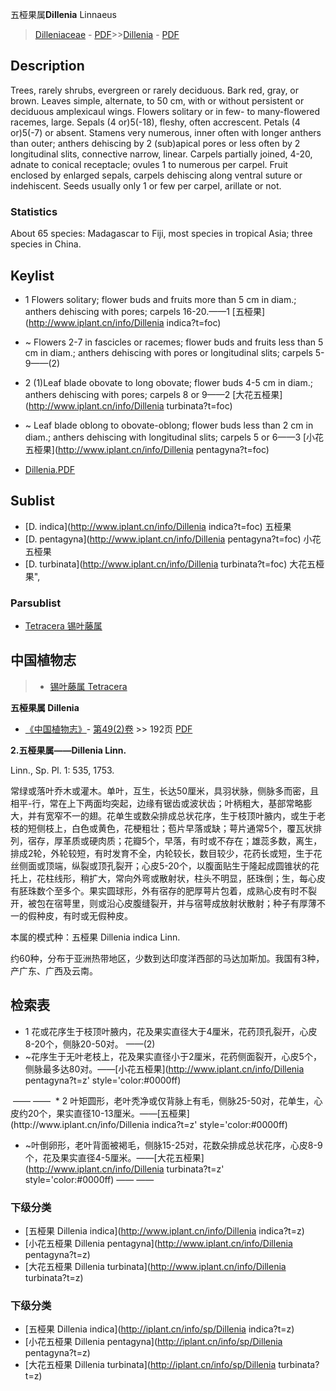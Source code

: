 五桠果属**Dillenia** Linnaeus

> [Dilleniaceae](http://www.iplant.cn/info/Dilleniaceae?t=foc) - [PDF](http://www.iplant.cn/foc/pdf/Dilleniaceae.pdf)>>[Dillenia](http://www.iplant.cn/info/Dillenia?t=foc) - [PDF](http://www.iplant.cn/foc/pdf/Dillenia.pdf)

## Description

Trees, rarely shrubs, evergreen or rarely deciduous. Bark red, gray, or brown. Leaves simple, alternate, to 50 cm, with or without persistent or deciduous amplexicaul wings. Flowers solitary or in few- to many-flowered racemes, large. Sepals (4 or)5(-18), fleshy, often accrescent. Petals (4 or)5(-7) or absent. Stamens very numerous, inner often with longer anthers than outer; anthers dehiscing by 2 (sub)apical pores or less often by 2 longitudinal slits, connective narrow, linear. Carpels partially joined, 4-20, adnate to conical receptacle; ovules 1 to numerous per carpel. Fruit enclosed by enlarged sepals, carpels dehiscing along ventral suture or indehiscent. Seeds usually only 1 or few per carpel, arillate or not.

### Statistics
About 65 species: Madagascar to Fiji, most species in tropical Asia; three species in China.


## Keylist

* 1 Flowers solitary; flower buds and fruits more than 5 cm in diam.; anthers dehiscing with pores; carpels 16-20.——1 [五桠果](http://www.iplant.cn/info/Dillenia indica?t=foc)
* ~ Flowers 2-7 in fascicles or racemes; flower buds and fruits less than 5 cm in diam.; anthers dehiscing with pores or longitudinal slits; carpels 5-9——(2)

* 2 (1)Leaf blade obovate to long obovate; flower buds 4-5 cm in diam.; anthers dehiscing with pores; carpels 8 or 9——2 [大花五桠果](http://www.iplant.cn/info/Dillenia turbinata?t=foc)
* ~ Leaf blade oblong to obovate-oblong; flower buds less than 2 cm in diam.; anthers dehiscing with longitudinal slits; carpels 5 or 6——3 [小花五桠果](http://www.iplant.cn/info/Dillenia pentagyna?t=foc)


* [Dillenia.PDF](http://www.iplant.cn/foc/pdf/Dillenia.pdf)

## Sublist

* [D.  indica](http://www.iplant.cn/info/Dillenia indica?t=foc)
 五桠果
* [D.  pentagyna](http://www.iplant.cn/info/Dillenia pentagyna?t=foc)
 小花五桠果
* [D.  turbinata](http://www.iplant.cn/info/Dillenia turbinata?t=foc) 大花五桠果",

### Parsublist

* [Tetracera  锡叶藤属](http://www.iplant.cn/info/Tetracera?t=foc)

## 中国植物志

> * [锡叶藤属  Tetracera](http://www.iplant.cn/info/Tetracera?t=z)


**五桠果属 Dillenia**

* [《中国植物志》](http://www.iplant.cn/frps)- [第49(2)卷](http://www.iplant.cn/frps/vol/49(2)) >> 192页 [PDF](http://www.iplant.cn/frps/pdf/49(2)/192y.pdf)


**2.五桠果属——Dillenia Linn.**

Linn., Sp. Pl. 1: 535, 1753.

常绿或落叶乔木或灌木。单叶，互生，长达50厘米，具羽状脉，侧脉多而密，且相平-行，常在上下两面均突起，边缘有锯齿或波状齿；叶柄粗大，基部常略膨大，并有宽窄不一的翅。花单生或数朵排成总状花序，生于枝顶叶腋内，或生于老枝的短侧枝上，白色或黄色，花梗粗壮；苞片早落或缺；萼片通常5个，覆瓦状排列，宿存，厚革质或硬肉质；花瓣5个，早落，有时或不存在；雄蕊多数，离生，排成2轮，外轮较短，有时发育不全，内轮较长，数目较少，花药长或短，生于花丝侧面或顶端，纵裂或顶孔裂开；心皮5-20个，以腹面贴生于隆起成圆锥状的花托上，花柱线形，稍扩大，常向外弯或散射状，柱头不明显，胚珠倒；生，每心皮有胚珠数个至多个。果实圆球形，外有宿存的肥厚萼片包着，成熟心皮有时不裂开，被包在宿萼里，则或沿心皮腹缝裂开，并与宿萼成放射状散射；种子有厚薄不一的假种皮，有时或无假种皮。

本属的模式种：五桠果 Dillenia indica Linn.

约60种，分布于亚洲热带地区，少数到达印度洋西部的马达加斯加。我国有3种，产广东、广西及云南。

## 检索表

* 1 花或花序生于枝顶叶腋内，花及果实直径大于4厘米，花药顶孔裂开，心皮8-20个，侧脉20-50对。 ——(2)
* ~花序生于无叶老枝上，花及果实直径小于2厘米，花药侧面裂开，心皮5个，侧脉最多达80对。——[小花五桠果](http://www.iplant.cn/info/Dillenia pentagyna?t=z'  style='color:#0000ff)
</td></tr><tr><td>&nbsp;——&nbsp;——&nbsp;</td></tr>
* 2 叶矩圆形，老叶秃净或仅背脉上有毛，侧脉25-50对，花单生，心皮约20个，果实直径10-13厘米。——[五桠果](http://www.iplant.cn/info/Dillenia indica?t=z'  style='color:#0000ff)

* ~叶倒卵形，老叶背面被褐毛，侧脉15-25对，花数朵排成总状花序，心皮8-9个，花及果实直径4-5厘米。——[大花五桠果](http://www.iplant.cn/info/Dillenia turbinata?t=z'  style='color:#0000ff)</td></tr><tr><td>&nbsp;——&nbsp;——&nbsp;</td></tr>
### 下级分类
* [五桠果  Dillenia indica](http://www.iplant.cn/info/Dillenia indica?t=z)
* [小花五桠果  Dillenia pentagyna](http://www.iplant.cn/info/Dillenia pentagyna?t=z)
* [大花五桠果  Dillenia turbinata](http://www.iplant.cn/info/Dillenia turbinata?t=z)

### 下级分类
* [五桠果  Dillenia indica](http://iplant.cn/info/sp/Dillenia indica?t=z)
* [小花五桠果  Dillenia pentagyna](http://iplant.cn/info/sp/Dillenia pentagyna?t=z)
* [大花五桠果  Dillenia turbinata](http://iplant.cn/info/sp/Dillenia turbinata?t=z)
